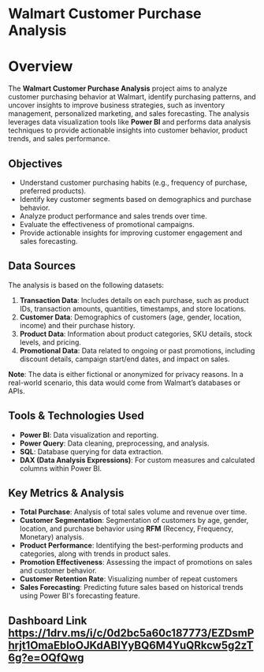 
# Walmart Customer Purchase Analysis

# Overview
The **Walmart Customer Purchase Analysis** project aims to analyze customer purchasing behavior at Walmart, identify purchasing patterns, and uncover insights to improve business strategies, such as inventory management, personalized marketing, and sales forecasting. The analysis leverages data visualization tools like **Power BI** and performs data analysis techniques to provide actionable insights into customer behavior, product trends, and sales performance.

## Objectives
- Understand customer purchasing habits (e.g., frequency of purchase, preferred products).
- Identify key customer segments based on demographics and purchase behavior.
- Analyze product performance and sales trends over time.
- Evaluate the effectiveness of promotional campaigns.
- Provide actionable insights for improving customer engagement and sales forecasting.

## Data Sources
The analysis is based on the following datasets:
1. **Transaction Data**: Includes details on each purchase, such as product IDs, transaction amounts, quantities, timestamps, and store locations.
2. **Customer Data**: Demographics of customers (age, gender, location, income) and their purchase history.
3. **Product Data**: Information about product categories, SKU details, stock levels, and pricing.
4. **Promotional Data**: Data related to ongoing or past promotions, including discount details, campaign start/end dates, and impact on sales.

**Note**: The data is either fictional or anonymized for privacy reasons. In a real-world scenario, this data would come from Walmart’s databases or APIs.

## Tools & Technologies Used
- **Power BI**: Data visualization and reporting.
- **Power Query**: Data cleaning, preprocessing, and analysis.
- **SQL**: Database querying for data extraction.
- **DAX (Data Analysis Expressions)**: For custom measures and calculated columns within Power BI.

## Key Metrics & Analysis
- **Total Purchase**: Analysis of total sales volume and revenue over time.
- **Customer Segmentation**: Segmentation of customers by age, gender, location, and purchase behavior using **RFM** (Recency, Frequency, Monetary) analysis.
- **Product Performance**: Identifying the best-performing products and categories, along with trends in product sales.
- **Promotion Effectiveness**: Assessing the impact of promotions on sales and customer behavior.
- **Customer Retention Rate**: Visualizing number of repeat customers
- **Sales Forecasting**: Predicting future sales based on historical trends using Power BI's forecasting feature.

## Dashboard Link  https://1drv.ms/i/c/0d2bc5a60c187773/EZDsmPhrjt1OmaEbloOJKdABlYyBQ6M4YuQRkcw5g2zT6g?e=OQfQwg
